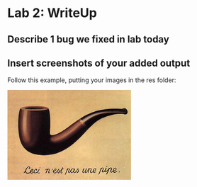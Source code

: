 # Lab 2: WriteUp

## Describe 1 bug we fixed in lab today

## Insert screenshots of your added output

Follow this example, putting your images in the res folder:

![Pipe image (this is alt text)](res/pipe.jpg)
